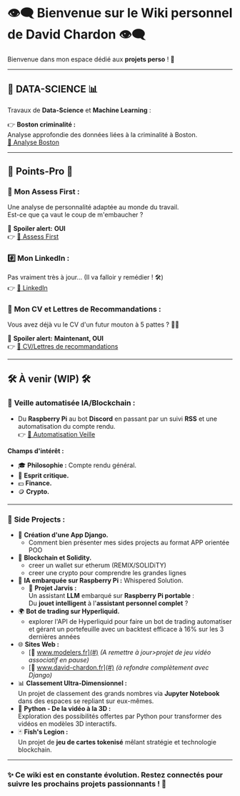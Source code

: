 # 👁‍🗨 **Bienvenue sur le Wiki personnel de David Chardon** 👁‍🗨  

Bienvenue dans mon espace dédié aux **projets perso** ! 🚀  

---

## 💽 **DATA-SCIENCE** 📊  

Travaux de **Data-Science** et **Machine Learning** :  

👉 **Boston criminalité :**  
Analyse approfondie des données liées à la criminalité à Boston.  
[🔗 Analyse Boston](Data_Science/Analyse_boston)  

---

## 🧾 **Points-Pro** 💼  

### 🦄 **Mon Assess First :**  
Une analyse de personnalité adaptée au monde du travail.  
Est-ce que ça vaut le coup de m'embaucher ?  

🧲 **Spoiler alert:** **OUI**  
👉 [🔗 Assess First](https://my.assessfirst.com/public/profile/wvqj2aow-david-chardon?lang=fr-FR)  

### #️⃣ **Mon LinkedIn :**  
Pas vraiment très à jour... (Il va falloir y remédier ! 🛠️)  
👉 [🔗 LinkedIn](https://www.linkedin.com/in/chardon-david-730030104/)  

### 📜 **Mon CV et Lettres de Recommandations :**  
Vous avez déjà vu le CV d'un futur mouton à 5 pattes ? 🐑✨  

🧲 **Spoiler alert:** **Maintenant, OUI**  
👉 [🔗 CV/Lettres de recommandations](Pro/Papiers_pro)  

---

## 🛠️ **À venir (WIP)** 🛠️  

### 📡 **Veille automatisée IA/Blockchain :**  
- Du **Raspberry Pi** au bot **Discord** en passant par un suivi **RSS** et une automatisation du compte rendu.  
👉 [🔗 Automatisation Veille](Veille/Automatisation_Veille)  

**Champs d'intérêt :**  
- 🎓 **Philosophie :** Compte rendu général.  
- 🧠 **Esprit critique.**  
- 💵 **Finance.**  
- 🪙 **Crypto.**  

---

### 🐍 **Side Projects :**  
- 🚀 **Création d'une App Django.**
	- Comment bien présenter mes sides projects au format APP orientée POO
- 🔗 **Blockchain et Solidity.**  
	- creer un wallet sur etherum (REMIX/SOLIDiTY)
	- creer une crypto pour comprendre les grandes lignes
- 🤖 **IA embarquée sur Raspberry Pi :** Whispered Solution. 
	-  🧠 **Projet Jarvis :**  
		Un assistant **LLM** embarqué sur **Raspberry Pi portable** :  
		Du **jouet intelligent** à l'**assistant personnel complet** ? 
- 🌍 **Bot de trading sur Hyperliquid.**  
	- explorer l'API de Hyperliquid pour faire un bot de trading automatiser et gérant un portefeuille avec un backtest efficace à 16% sur les 3 dernières années
- 🌐 **Sites Web :**  
	- [🔗 www.modelers.fr](#)  *(A remettre à jour>projet de jeu vidéo associatif en pause)*
	- [🔗 www.david-chardon.fr](#) *(à refondre complètement avec Django)* 
- 📊 **Classement Ultra-Dimensionnel :**  
	Un projet de classement des grands nombres via **Jupyter Notebook** dans des espaces se repliant sur eux-mêmes.  
- 🎥 **Python - De la vidéo à la 3D :**  
    Exploration des possibilités offertes par Python pour transformer des vidéos en modèles 3D interactifs.  
- 🃏 **Fish's Legion :**  
	Un projet de **jeu de cartes tokenisé** mêlant stratégie et technologie blockchain.  

 

---

### ✨ **Ce wiki est en constante évolution. Restez connectés pour suivre les prochains projets passionnants !** 🚀  
